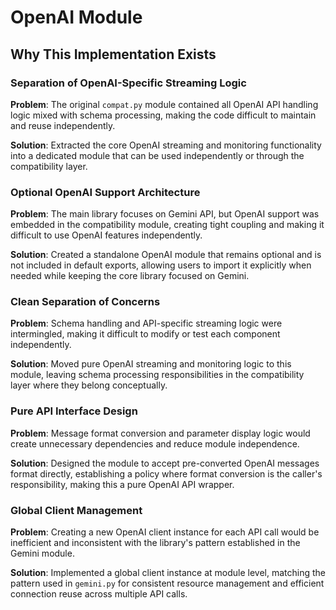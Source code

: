 # OpenAI Module

## Why This Implementation Exists

### Separation of OpenAI-Specific Streaming Logic
**Problem**: The original `compat.py` module contained all OpenAI API handling logic mixed with schema processing, making the code difficult to maintain and reuse independently.

**Solution**: Extracted the core OpenAI streaming and monitoring functionality into a dedicated module that can be used independently or through the compatibility layer.

### Optional OpenAI Support Architecture
**Problem**: The main library focuses on Gemini API, but OpenAI support was embedded in the compatibility module, creating tight coupling and making it difficult to use OpenAI features independently.

**Solution**: Created a standalone OpenAI module that remains optional and is not included in default exports, allowing users to import it explicitly when needed while keeping the core library focused on Gemini.

### Clean Separation of Concerns
**Problem**: Schema handling and API-specific streaming logic were intermingled, making it difficult to modify or test each component independently.

**Solution**: Moved pure OpenAI streaming and monitoring logic to this module, leaving schema processing responsibilities in the compatibility layer where they belong conceptually.

### Pure API Interface Design
**Problem**: Message format conversion and parameter display logic would create unnecessary dependencies and reduce module independence.

**Solution**: Designed the module to accept pre-converted OpenAI messages format directly, establishing a policy where format conversion is the caller's responsibility, making this a pure OpenAI API wrapper.

### Global Client Management
**Problem**: Creating a new OpenAI client instance for each API call would be inefficient and inconsistent with the library's pattern established in the Gemini module.

**Solution**: Implemented a global client instance at module level, matching the pattern used in `gemini.py` for consistent resource management and efficient connection reuse across multiple API calls.